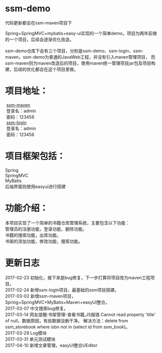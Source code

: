 # ssm-demo <br /> 
代码更新都会在ssm-maven项目下<br /> 

Spring+SpringMVC+mybatis+easy-ui实现的一个简单demo，项目为两年前做的一个项目，后续会逐渐优化改造。 <br /> <br /> 
ssm-demo仓库下会有三个项目，分别是ssm-demo、ssm-login、ssm-maven，ssm-demo为普通的JavaWeb工程，并没有引入maven管理项目， 
而ssm-maven则为maven改造后的项目，使用maven统一管理项目jar包及项目构建，后续的优化都会在这个项目里做。 <br /> 
# 项目地址： <br /> 
  <a href='http://ssm-maven-demo.hanshuai.xin'>ssm-maven</a> <br /> 
  登录名：admin <br /> 
  密码：123456 <br /> 
  <a href='http://ssm-login.hanshuai.xin'>ssm-login</a> <br /> 
  登录名：admin <br /> 
  密码：123456 <br /> 
  
# 项目框架包括：
Spring <br /> 
SpringMVC <br /> 
MyBatis <br /> 
后端界面则使用easyui进行搭建 <br /> 

# 功能介绍：
本项目实现了一个简单的书籍仓库管理系统，主要包含以下功能： <br /> 
管理员的注册功能，登录功能，删除功能。 <br /> 
书籍的搜索功能，出库功能。 <br /> 
书架的添加功能，修改功能，搜索功能。 <br /> 

# 更新日志
  2017-02-23 初始化，接下来是bug修复，下一步打算将项目改为maven工程项目。 <br /> 
  2017-02-24 新增ssm-login项目，最基础的ssm项目搭建。 <br /> 
  2017-03-02 新增ssm-maven项目，Spring+SpringMVC+MyBatis+Maven+easyUI整合。 <br /> 
  2017-03-07 中文搜索bug修复。<br /> 
  2017-03-14 网友提醒:书架管理-查看书籍,JS报错 Cannot read property 'title' of null，数据原因，有些数据没删干净。 解决方法：delete from ssm_storebook where isbn not in (select id from ssm_book)。<br/>
  2017-03-29 Log模块<br/>
  2017-03-31 单元测试模块<br/>
  2017-04-10 新增文章管理，easyUI整合UEditor<br/>

